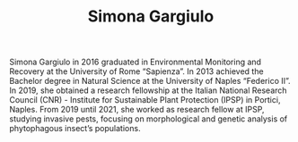 ﻿---
# Display name
title: Simona Gargiulo

# Is this the primary user of the site?
superuser: false

# Role/position
role: Phd Student

# Organizations/Affiliations
organizations:
- name: University of Rome "Sapienza" 
  url: http://www.uniroma1.it

# Short bio (displayed in user profile at end of posts)
bio: My research interests include the individuation of new tools for crop sustainable management. 

interests:
- Genomic comparative
- Plant protection
- Biological control

education:
  courses:  
  - course: Degree in Environmental Monitoring and Recovery
    institution: University of Rome "Sapienza"
    year: 2016



# Social/Academic Networking
# For available icons, see: https://sourcethemes.com/academic/docs/page-builder/#icons
#   For an email link, use "fas" icon pack, "envelope" icon, and a link in the
#   form "mailto:your-email@example.com" or "#contact" for contact widget.
social:
- icon: researchgate
  icon_pack: fab 
  link: https://www.researchgate.net/profile/Simona-Gargiulo
- icon: linkedin
  icon_pack: fab
  link: https://www.linkedin.com/in/simona-gargiulo-8a5a38159

# Link to a PDF of your resume/CV from the About widget.
# To enable, copy your resume/CV to `static/files/cv.pdf` and uncomment the lines below.
# - icon: cv
#   icon_pack: ai
#   link: files/cv.pdf


# Enter email to display Gravatar (if Gravatar enabled in Config)
email: "s.gargiulo@uniroma1.it"

# Highlight the author in author lists? (true/false)
highlight_name: false

# Organizational groups that you belong to (for People widget)
#   Set this to `[]` or comment out if you are not using People widget.
user_groups:
- PhD Student

---
<link rel="stylesheet" href="https://cdn.jsdelivr.net/gh/jpswalsh/academicons@1/css/academicons.min.css">

Simona Gargiulo in 2016 graduated in Environmental Monitoring and Recovery at the University of Rome “Sapienza”. In 2013 achieved the Bachelor degree in Natural Science at the University of Naples “Federico II”.
In 2019, she obtained a research fellowship at the Italian National Research Council (CNR) - Institute for Sustainable Plant Protection (IPSP) in Portici, Naples. From 2019 until 2021, she worked as research fellow at IPSP, studying invasive pests, focusing on morphological and genetic analysis of phytophagous insect’s populations. 

